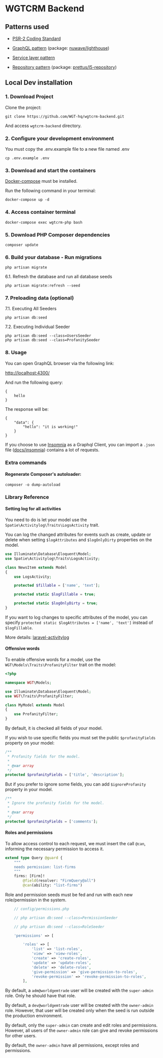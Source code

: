 # WGTCRM Backend

## Patterns used

 * [PSR-2 Coding Standard](https://github.com/php-fig/fig-standards/blob/master/accepted/PSR-2-coding-style-guide.md)

 * [GraphQL pattern](https://graphql.org) (package: [nuwave/lighthouse](https://lighthouse-php.com/))

 * [Service layer pattern](https://en.wikipedia.org/wiki/Service_layer_pattern)

 * [Repository pattern](https://bosnadev.com/2015/03/07/using-repository-pattern-in-laravel-5) (package: [prettus/l5-repository](https://github.com/andersao/l5-repository))


## Local Dev installation

### 1. Download Project

Clone the project:

```
git clone https://github.com/WGT-hq/wgtcrm-backend.git
```

And access `wgtcrm-backend` directory.

### 2. Configure your development environment

You must copy the .env.example file to a new file named .env

```
cp .env.example .env
```

### 3. Download and start the containers

[Docker-compose](https://docs.docker.com/compose/install/) must be installed.

Run the following command in your terminal:

```
docker-compose up -d
```

### 4. Access container terminal

```
docker-compose exec wgtcrm-php bash
```

### 5. Download PHP Composer dependencies

```
composer update
```
### 6. Build your database - Run migrations

```
php artisan migrate
```

6.1. Refresh the database and run all database seeds

```
php artisan migrate:refresh --seed
```

### 7. Preloading data (optional)

7.1. Executing All Seeders

```
php artisan db:seed
```

7.2. Executing Individual Seeder

```
php artisan db:seed --class=UsersSeeder
php artisan db:seed --class=ProfanitySeeder
```

### 8. Usage

You can open GraphQL browser via the following link:

[http://localhost:4300/](http://localhost:4300/)

And run the following query:

```
{
    hello
}
```

The response will be:
```
{
    "data": {
        "hello": "it is working!"
    }
}
```

If you choose to use [Insomnia](https://insomnia.rest/) as a Graphql Client, you can import a `.json` file ([docs/insomnia](https://github.com/world-gem-trade/wgtcrm-backend/tree/develop/docs/insomnia)) contains a lot of requests.

### Extra commands

#### Regenerate Composer's autoloader:

```
composer -o dump-autoload
```

### Library Reference

#### Setting log for all activities

You need to do is let your model use the `Spatie\Activitylog\Traits\LogsActivity` trait.

You can log the changed attributes for events such as create, update or delete when setting `$logAttributes` and `$logOnlyDirty` properties on the model.

```php
use Illuminate\Database\Eloquent\Model;
use Spatie\Activitylog\Traits\LogsActivity;

class NewsItem extends Model
{
    use LogsActivity;

    protected $fillable = ['name', 'text'];

    protected static $logFillable = true;

    protected static $logOnlyDirty = true;
}
```

If you want to log changes to specific attributes of the model, you can specify `protected static $logAttributes = ['name', 'text']` instead of `$logFillable`.

More details: [laravel-activitylog](https://docs.spatie.be/laravel-activitylog/v3/introduction/)


#### Offensive words

To enable offensive words for a model, use the `WGT\Models\Traits\ProfanityFilter` trait on the model:

```php
<?php

namespace WGT\Models;

use Illuminate\Database\Eloquent\Model;
use WGT\Traits\ProfanityFilter;

class MyModel extends Model
{
    use ProfanityFilter;
}
```

By default, it is checked all fields of your model.

If you wish to use specific fields you must set the public `$profanityFields` property on your model:

```php
/**
 * Profanity fields for the model.
 *
 * @var array
 */
protected $profanityFields = ['title', 'description'];
```

But if you prefer to ignore some fields, you can add `$ignoreProfanity` property in your model.

```php
/**
 * Ignore the profanity fields for the model.
 *
 * @var array
 */
protected $profanityFields = ['comments'];
```

#### Roles and permissions

To allow access control to each request, we must insert the call `@can`, informing the necessary permission to access it.
```graphql
extend type Query @guard {
    """
    needs permission: list-firms
    """
    firms: [Firm]!
        @field(resolver: "FirmQuery@all")
        @can(ability: "list-firms")
```

Role and permission seeds must be fed and run with each new role/permission in the system.
```php
    // config/permissions.php

    // php artisan db:seed --class=PermissionSeeder

    // php artisan db:seed --class=RoleSeeder

    'permissions' => [

        'roles' => [
            'list' => 'list-roles',
            'view' => 'view-roles',
            'create' => 'create-roles',
            'update' => 'update-roles',
            'delete' => 'delete-roles',
            'give-permission' => 'give-permission-to-roles',
            'revoke-permission' => 'revoke-permission-to-roles',
        ],
```

By default, a `adm@worldgemtrade` user will be created with the `super-admin` role. Only he should have that role.

By default, a `dev@worldgemtrade` user will be created with the `owner-admin` role. However, that user will be created only when the seed is run outside the production environment.

By default, only the `super-admin` can create and edit roles and permissions. However, all users of the `owner-admin` role can give and revoke permissions for other users.

By default, the `owner-admin` have all permissions, except roles and permissions.
